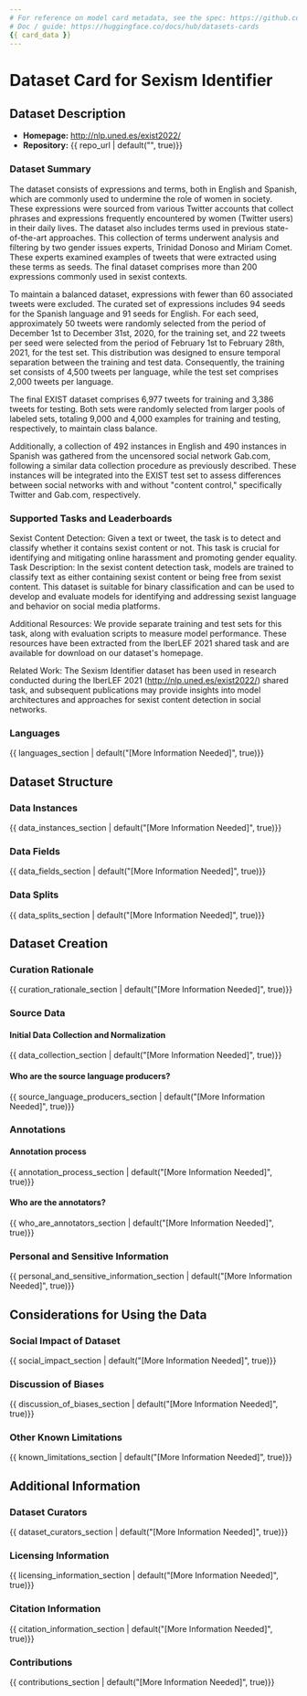 ```yaml
---
# For reference on model card metadata, see the spec: https://github.com/huggingface/hub-docs/blob/main/datasetcard.md?plain=1
# Doc / guide: https://huggingface.co/docs/hub/datasets-cards
{{ card_data }}
---
```


# Dataset Card for Sexism Identifier

## Dataset Description

- **Homepage:** http://nlp.uned.es/exist2022/
- **Repository:** {{ repo_url | default("", true)}}

### Dataset Summary

The dataset consists of expressions and terms, both in English and Spanish, which are commonly used to undermine the role of women in society. These expressions were sourced from various Twitter accounts that collect phrases and expressions frequently encountered by women (Twitter users) in their daily lives. The dataset also includes terms used in previous state-of-the-art approaches. This collection of terms underwent analysis and filtering by two gender issues experts, Trinidad Donoso and Miriam Comet. These experts examined examples of tweets that were extracted using these terms as seeds. The final dataset comprises more than 200 expressions commonly used in sexist contexts.

To maintain a balanced dataset, expressions with fewer than 60 associated tweets were excluded. The curated set of expressions includes 94 seeds for the Spanish language and 91 seeds for English. For each seed, approximately 50 tweets were randomly selected from the period of December 1st to December 31st, 2020, for the training set, and 22 tweets per seed were selected from the period of February 1st to February 28th, 2021, for the test set. This distribution was designed to ensure temporal separation between the training and test data. Consequently, the training set consists of 4,500 tweets per language, while the test set comprises 2,000 tweets per language.

The final EXIST dataset comprises 6,977 tweets for training and 3,386 tweets for testing. Both sets were randomly selected from larger pools of labeled sets, totaling 9,000 and 4,000 examples for training and testing, respectively, to maintain class balance.

Additionally, a collection of 492 instances in English and 490 instances in Spanish was gathered from the uncensored social network Gab.com, following a similar data collection procedure as previously described. These instances will be integrated into the EXIST test set to assess differences between social networks with and without "content control," specifically Twitter and Gab.com, respectively.

### Supported Tasks and Leaderboards

Sexist Content Detection: Given a text or tweet, the task is to detect and classify whether it contains sexist content or not. This task is crucial for identifying and mitigating online harassment and promoting gender equality.
Task Description: In the sexist content detection task, models are trained to classify text as either containing sexist content or being free from sexist content. This dataset is suitable for binary classification and can be used to develop and evaluate models for identifying and addressing sexist language and behavior on social media platforms.

Additional Resources: We provide separate training and test sets for this task, along with evaluation scripts to measure model performance. These resources have been extracted from the IberLEF 2021 shared task and are available for download on our dataset's homepage.

Related Work: The Sexism Identifier dataset has been used in research conducted during the IberLEF 2021 (http://nlp.uned.es/exist2022/) shared task, and subsequent publications may provide insights into model architectures and approaches for sexist content detection in social networks.

### Languages

{{ languages_section | default("[More Information Needed]", true)}}

## Dataset Structure

### Data Instances

{{ data_instances_section | default("[More Information Needed]", true)}}

### Data Fields

{{ data_fields_section | default("[More Information Needed]", true)}}

### Data Splits

{{ data_splits_section | default("[More Information Needed]", true)}}

## Dataset Creation

### Curation Rationale

{{ curation_rationale_section | default("[More Information Needed]", true)}}

### Source Data

#### Initial Data Collection and Normalization

{{ data_collection_section | default("[More Information Needed]", true)}}

#### Who are the source language producers?

{{ source_language_producers_section | default("[More Information Needed]", true)}}

### Annotations

#### Annotation process

{{ annotation_process_section | default("[More Information Needed]", true)}}

#### Who are the annotators?

{{ who_are_annotators_section | default("[More Information Needed]", true)}}

### Personal and Sensitive Information

{{ personal_and_sensitive_information_section | default("[More Information Needed]", true)}}

## Considerations for Using the Data

### Social Impact of Dataset

{{ social_impact_section | default("[More Information Needed]", true)}}

### Discussion of Biases

{{ discussion_of_biases_section | default("[More Information Needed]", true)}}

### Other Known Limitations

{{ known_limitations_section | default("[More Information Needed]", true)}}

## Additional Information

### Dataset Curators

{{ dataset_curators_section | default("[More Information Needed]", true)}}

### Licensing Information

{{ licensing_information_section | default("[More Information Needed]", true)}}

### Citation Information

{{ citation_information_section | default("[More Information Needed]", true)}}

### Contributions

{{ contributions_section | default("[More Information Needed]", true)}}
